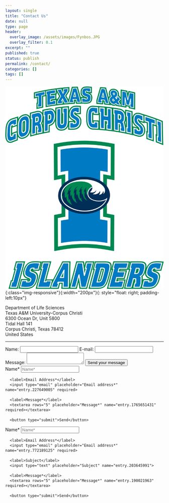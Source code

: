 ```yaml
---
layout: single
title: "Contact Us"
date: null
type: page
header:
  overlay_image: /assets/images/Fynbos.JPG
  overlay_filter: 0.1
excerpt: ""
published: true
status: publish
permalink: /contact/
categories: []
tags: []
---
```


![Barnabas-Daru](/assets/images/tamucc_islanders.gif){:class="img-responsive"}{:width="200px"}{: style="float: right; padding-left:10px"}

Department of Life Sciences\
Texas A&M University-Corpus Christi\
6300 Ocean Dr, Unit 5800\
Tidal Hall 141\
Corpus Christi, Texas 78412\
United States

---

<form action="https://formspree.io/f/mnqlvgwq" method="POST">
  <label for="name">Name:</label>
  <input type="text" id="name" name="user_name" />
  <label for="mail">E-mail:</label>
  <input type="email" id="mail" name="user_mail" />
  <label for="msg">Message:</label>
  <textarea id="msg" name="user_message"></textarea>
  <button type="submit">Send your message</button>
  <input type="hidden" name="_next" value="/thank-you" />
  <input
    type="hidden"
    name="_subject"
    value="New submission from contact form"
  />
  <input type="hidden" name="_cc" value="darunabas@gmail.com" />
</form>



<form action="https://docs.google.com/forms/d/e/1FAIpQLScrhBdw3n53ef0QSpXSuzJU70vESF7weAbzpJ7FesUmuDaLVg/formResponse" method="post">
      <label>Name*</label>
      <input type="text" placeholder="Name*" name="entry.1633920210" required>
  
      <label>Email Address*</label>
      <input type="email" placeholder="Email address*" name="entry.227649005" required>
     
      <label>Message*</label>
      <textarea rows="5" placeholder="Message*" name="entry.1765651431" required></textarea>
     
      <button type="submit">Send</button>
</form>




<form action="https://docs.google.com/forms/d/e/safdalfjaISv65R6J11H0o_7FadflUm/formResponse" method="post">
      <label>Name*</label>
      <input type="text" placeholder="Name*" name="entry.895563655" required>
  
      <label>Email Address*</label>
      <input type="email" placeholder="Email address*" name="entry.772189125" required>
    
      <label>Subject</label>
      <input type="text" placeholder="Subject" name="entry.203645991">
    
      <label>Message*</label>
      <textarea rows="5" placeholder="Message*" name="entry.190021963" required></textarea>
     
      <button type="submit">Send</button>
</form>

